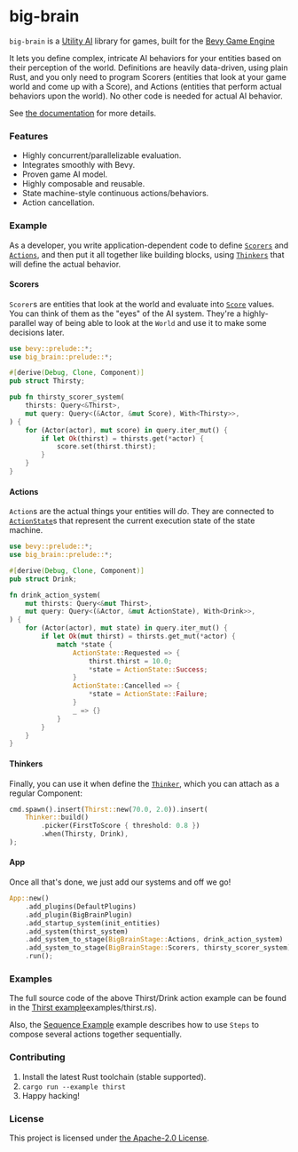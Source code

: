 # big-brain

`big-brain` is a [Utility AI](https://en.wikipedia.org/wiki/Utility_system)
library for games, built for the [Bevy Game Engine](https://bevyengine.org/)

It lets you define complex, intricate AI behaviors for your entities based on
their perception of the world. Definitions are heavily data-driven, using
plain Rust, and you only need to program Scorers (entities that look at your
game world and come up with a Score), and Actions (entities that perform
actual behaviors upon the world). No other code is needed for actual AI
behavior.

See [the documentation](https://docs.rs/big-brain) for more details.

### Features

* Highly concurrent/parallelizable evaluation.
* Integrates smoothly with Bevy.
* Proven game AI model.
* Highly composable and reusable.
* State machine-style continuous actions/behaviors.
* Action cancellation.

### Example

As a developer, you write application-dependent code to define
[`Scorers`](#scorers) and [`Actions`](#actions), and then put it all together
like building blocks, using [`Thinkers`](#thinkers) that will define the
actual behavior.

#### Scorers

`Scorer`s are entities that look at the world and evaluate into [`Score`](scorers::Score) values. You can think of them as the "eyes" of the AI system. They're a highly-parallel way of being able to look at the `World` and use it to make some decisions later.

```rust
use bevy::prelude::*;
use big_brain::prelude::*;

#[derive(Debug, Clone, Component)]
pub struct Thirsty;

pub fn thirsty_scorer_system(
    thirsts: Query<&Thirst>,
    mut query: Query<(&Actor, &mut Score), With<Thirsty>>,
) {
    for (Actor(actor), mut score) in query.iter_mut() {
        if let Ok(thirst) = thirsts.get(*actor) {
            score.set(thirst.thirst);
        }
    }
}
```

#### Actions

`Action`s are the actual things your entities will _do_. They are connected to
[`ActionState`](actions::ActionState)s that represent the current execution
state of the state machine.

```rust
use bevy::prelude::*;
use big_brain::prelude::*;

#[derive(Debug, Clone, Component)]
pub struct Drink;

fn drink_action_system(
    mut thirsts: Query<&mut Thirst>,
    mut query: Query<(&Actor, &mut ActionState), With<Drink>>,
) {
    for (Actor(actor), mut state) in query.iter_mut() {
        if let Ok(mut thirst) = thirsts.get_mut(*actor) {
            match *state {
                ActionState::Requested => {
                    thirst.thirst = 10.0;
                    *state = ActionState::Success;
                }
                ActionState::Cancelled => {
                    *state = ActionState::Failure;
                }
                _ => {}
            }
        }
    }
}
```

#### Thinkers

Finally, you can use it when define the [`Thinker`](thinker::Thinker), which you can attach as a
regular Component:

```rust
cmd.spawn().insert(Thirst::new(70.0, 2.0)).insert(
    Thinker::build()
        .picker(FirstToScore { threshold: 0.8 })
        .when(Thirsty, Drink),
);
```

#### App

Once all that's done, we just add our systems and off we go!

```rust
App::new()
    .add_plugins(DefaultPlugins)
    .add_plugin(BigBrainPlugin)
    .add_startup_system(init_entities)
    .add_system(thirst_system)
    .add_system_to_stage(BigBrainStage::Actions, drink_action_system)
    .add_system_to_stage(BigBrainStage::Scorers, thirsty_scorer_system)
    .run();
```

### Examples

The full source code of the above Thirst/Drink action example can be found in the [Thirst example]([)examples/thirst.rs).

Also, the [Sequence Example](examples/sequence.rs) example describes how to use `Steps` to compose several actions
together sequentially.

### Contributing

1. Install the latest Rust toolchain (stable supported).
2. `cargo run --example thirst`
3. Happy hacking!

### License

This project is licensed under [the Apache-2.0 License](LICENSE.md).
